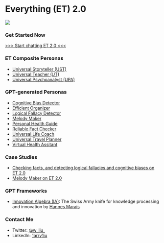 # Everything (ET) 2.0

![](https://github.com/1arry1iu/everything/blob/main/ET_Avatar.png)

### Get Started Now

[>>> Start chatting ET 2.0 <<<](https://chat.openai.com/c/d5ea0720-48d9-4d2b-9c44-ab4e1c2730b7)

### ET Composite Personas

- [Universal Storyteller (UST)](https://github.com/1arry1iu/universal-storyteller)
- [Universal Teacher (UT)](https://github.com/1arry1iu/universal-teacher)
- [Universal Psychoanalyst (UPA)](https://github.com/1arry1iu/universal-psychoanalyst)

### GPT-generated Personas

- [Cognitive Bias Detector](https://chat.openai.com/share/1afb2033-6627-4737-99a9-a765236a2185)
- [Efficient Organizer](https://chat.openai.com/share/7d6ba59b-ef4b-420e-af0b-9ff8cba35512)
- [Logical Fallacy Detector](https://chat.openai.com/share/5474073a-bc72-4d37-af4d-d3940b2706f6)
- [Melody Maker](https://chat.openai.com/share/6e7e8406-cbc0-420e-be98-9f96b5112b85)
- [Personal Health Guide](https://chat.openai.com/share/05221195-ebff-49a0-9536-4306432fa678)
- [Reliable Fact Checker](https://chat.openai.com/share/8b267037-42c0-463a-a1be-69aa20cd8857)
- [Universal Life Coach](https://chat.openai.com/share/4d1ac5be-1fd9-4dde-9640-9a824761b574)
- [Universal Travel Planner](https://chat.openai.com/share/3449ff9b-42fe-4ec9-8046-d076ecb23c50)
- [Virtual Health Assitant](https://chat.openai.com/share/4c911a85-d714-4b17-89a2-9bd05e2233fa)

### Case Studies

- [Checking facts, and detecting logical fallacies and cognitive biases on ET 2.0](https://chat.openai.com/share/a6660567-5d53-49bb-93a3-c30607eeeaf1)
- [Melody Maker on ET 2.0](https://chat.openai.com/c/9dabd1fc-b1b3-415f-9967-e0a95946775e)

### GPT Frameworks

- [Innovation Algebra (IA)](https://github.com/hannes-marais/innovation-algebra): The Swiss Army knife for knowledge processing and innovation by [Hannes Marais](https://twitter.com/HiDeeeps)

### Contact Me

- Twitter: [@w_liu_](https://twitter.com/w_liu_)
- LinkedIn: [1arry1iu](https://www.linkedin.com/in/1arry1iu/)
